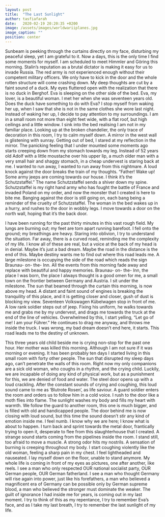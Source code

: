 ```yaml
---
layout: post
title:  "The Last Sunlight"
author: tasfiafarah
date:   2020-02-19 20:20:35 +0200
image: /assets/images/worldwariiplanes.jpg
image_caption: ""
position: center
---
```

Sunbeam is peeking through the curtains directly on my face, disturbing my peaceful sleep, yet I am grateful to it. Now a days, this is the only time I find some moments for myself. I am scheduled to meet Himmler and Göring this morning. Stalin’s reputation as a brutal dictator is making it easy for us to invade Russia. The red army is not experienced enough without their competent military officers. We only have to kick in the door and the whole rotten structure will come crashing down. <!--more--> My deep thoughts are cut by a faint sound of a duck. My eyes fluttered open with the realization that there is no duck in Berghof. Eva is sleeping on the other side of the bed. Eva, my lover, is a beautiful woman. I met her when she was seventeen years old. Does the duck have something to do with Eva? I stop myself from waking her up, when I saw that she is not in the same clothes she wore last night. Instead of waking her up, I decide to pay attention to my surroundings. I am in a small room not more than eight feet wide, with a flat roof, but high ceilings and a little window. I sink into the bed realising I am not in my familiar place. Looking up at the broken chandelier, the only trace of decoration in this room, I try to calm myself down. A mirror in the west wall is glistening with sunray. Getting out of bed, I stared at my reflection in the mirror. The panicking feeling that I under mounted some moments ago starts creeping down from my stomach towards my leg. Instead of 52 years old Adolf with a little moustache over his upper lip, a much older man with a very small hair and shaggy stomach, in a cheap undervest is staring back at me. I wanted to run away, I wanted to run away from this nightmare. A loud knock against the door breaks the train of my thoughts. “Father! Wake up! Some army jeeps are coming towards our house. I think it’s the Schutzstaffel.” The name Schutzstaffel sends a shiver down my spine. Schutzstaffel is my right hand army who has fought the battle of France and invaded Poland on my order, and now the monster that I created is here to bite me. Banging against the door is still going on, each bang being a reminder of the cruelty of Schutzstaffel. The woman in the bed wakes up in a hurry, and rushes to the door in wobbly legs. I move towards a door on the north wall, hoping that it’s the back door.

I have been running for the past thirty minutes in this vast rough field. My lungs are burning out; my feet are torn apart running barefoot. I fell onto the ground; my breathings are heavy. Staring into oblivion, I try to understand the situation. Far away, there is a curved road, reminding me the complexity of my life. I know all of these are real, but a voice at the back of my head is in denial. Maybe it’s just a bad dream. Maybe the road in the distance is the end of this. Maybe destiny wants me to find out where this road leads me.
A large milestone is occupying the side of the road which reads the sign Braunau- on- the- Inn. All the events from this morning fade away and replace with beautiful and happy memories. Braunau- on- the- Inn, the place I was born, the place I always thought is a good omen for me, a small town on the frontier between Germany and Austria. I sit under the milestone. The sun that beamed through the curtain this morning, is now above my head. A distant and faint sound of engines is breaking the tranquility of this place, and it is getting closer and closer, gush of dust is blocking my view. Seventeen Volkswagen Kübelwagen stop in front of me. A low rank soldier steps out of jeep. Fixing his uniform, he walks towards me and grabs me by my undervest, and drags me towards the truck at the end of the line of vehicles. Overwhelmed by this, I start yelling, “Let go of me! I am your Führer.” He continues to drag me anyway, and throws me inside the truck. I was wrong, my bad dream doesn’t end here, it starts. This road leads me to the destiny of unknown.

This three years old child beside me is crying non-stop for the past one hour. Her mother was killed this morning. Although I am not sure if it was morning or evening. It has been probably ten days I started living in this small room with forty other people. The sun that disrupted my sleep days ago, can’t penetrate the walls of this room. Right now my only companions are a sick old woman, who coughs in a rhythm, and the crying child. Luckily, we are incapable of doing any kind of physical work, but as a punishment for this, we are denied of food and water. The steel door opens up with a loud crackling. After the constant sounds of crying and coughing, this loud sound came to me as ‘Blutrote Rosen’, as life saviour. A guard soldier enters the room and orders us to follow him in a cold voice. I rush to the door like a moth flies into flame. The sunlight washes my body and fills my heart with warmth. We follow the guard to another room, this one is much bigger, and is filled with old and handicapped people. The door behind me is now closing with loud sound, but this time the sound doesn’t stir any kind of emotion inside me. I feel numb. I know why we are here; I know what is about to happen. I turn back and sprint towards the metal door, frantically trying to open it, desperate to flee from this slaughterhouse that I created. A strange sound starts coming from the pipelines inside the room. I stand still, too afraid to move a muscle. A strong odor hits my nostrils. A sensation of burning is creeping throughout my body. I start coughing violently like the old woman, feeling a sharp pain in my chest. I feel lightheaded and nauseated. I lay myself down on the floor, unable to stand anymore. My whole life is coming in front of my eyes as pictures, one after another, like reels. I see a man who only respected OUR national socialist party, OUR German people, OUR German fatherland. I see a man who thought Germany will rise again into power, just like his forefathers, a man who believed a magnificent era of Germany can be possible only by German supreme blood, a man who believed the stronger must dominate the weaker. The guilt of ignorance I had inside me for years, is coming out in my last moment. I try to think of this as my repentance, I try to remember Eva’s face, and as I take my last breath, I try to remember the last sunlight of my life.